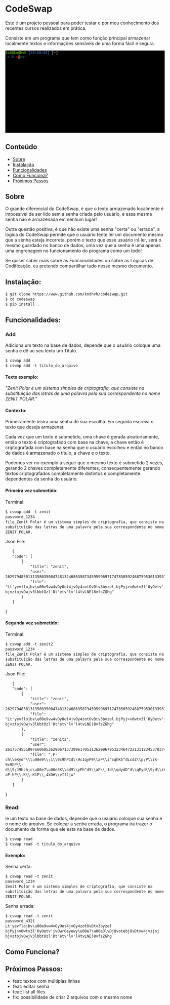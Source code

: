 # CodeSwap
 
Este é um projeto pessoal para poder testar e por meu conhecimento dos recentes cursos realizados em prática.
 
Consiste em um programa que tem como função principal armazenar localmente textos e informações sensíveis de uma forma fácil e segura.
 
![](codeswap-showcase.gif)
 
## Conteúdo
* [Sobre](#Sobre)
* [Instalação](#Instalação)
* [Funcionalidades](#Funcionalidades)
* [Como Funciona?](#Como-Funciona?)
* [Próximos Passos](#Próximos-Passos)
 
 
 
## Sobre
O grande diferencial do CodeSwap, é que o texto armazenado localmente é impossível de ser lido sem a senha criada pelo usuário, e essa mesma senha não é armazenada em nenhum lugar!
 
Outra questão positiva, é que não existe uma senha "certa" ou "errada", a lógica do CodeSwap permite que o usuário tente ler um documento mesmo que a senha esteja incorreta, porém o texto que esse usuário irá ler, será o mesmo guardado no banco de dados, uma vez que a senha é uma apenas uma engrenagem no funcionamento do programa como um todo!
 
Se quiser saber mais sobre as Funcionalidades ou sobre as Lógicas de Codificação, eu pretendo compartilhar tudo nesse mesmo documento.
 
## Instalação:
 
    $ git clone https://www.github.com/kndhvh/codeswap.git
    $ cd codeswap
    $ pip install .
 
## Funcionalidades:
 
### Add
Adiciona um texto na base de dados, depende que o usuário coloque uma senha e dê ao seu texto um Título.
 
 
 
    $ cswap add
    $ cswap add -t titulo_do_arquivo
 
 
#### Texto exemplo:
*"Zenit Polar é um sistema simples de criptografia, que consiste na substituição das letras de uma palavra pela sua correspondente no nome ZENIT POLAR."*
 
 
#### Contexto:
 
Primeiramente insira uma senha de sua escolha. Em seguida escreva o texto que deseja armazenar.
 
Cada vez que um texto é submetido, uma chave é gerada aleatoriamente, então o texto é criptografado com base na chave, a chave então é criptografada com base na senha que o usuário escolheu e então no banco de dados é armazenado o título, a chave e o texto.
 
Podemos ver no exemplo a seguir que o mesmo texto é submetido 2 vezes, gerando 2 chaves completamente diferentes,
consequentemente gerando textos criptografados completamente distintos e completamente dependentes da senha do usuário.
 
 
#### Primeira vez submetido:
 
Terminal:
 
    $ cswap add -t zenit
    password_1234
    file_Zenit Polar é um sistema simples de criptografia, que consiste na substituição das letras de uma palavra pela sua correspondente no nome ZENIT POLAR.
 
Json File:
 
       {
       "code": [
           {
               "title": "zenit",
               "user": 262979485013135803500474813246863587345959969717478505924687595301339316512807340426346468772743803575761683854513764250747205931588213829678260361427059235872336795191486371162345610139981254042634757911234636115311111123697923577239486397062511248097588332281434659439210517062380591935915758722266986851111111250553357911111508607191359146346358946744039158685124685111234374,
               "file": "Lt'yevflojbv\u00e9vw4vOyOet4jvOy4zotOvDtv3byzel.bjPyj>v0wtv3l'OyOetv'jvOwrOeyewy\u00e7\u00e3lvDjOvotebjOvDtvw4jvzjoj bjvztojvOwjv3lbbtOzl'Dt'etv'lv'l4tvLNE)8vfsZGhg"
           }
       ]
   }
#### Segunda vez submetido:
 
Terminal:
 
    $ cswap add -t zenit2      
    password_1234
    file_Zenit Polar é um sistema simples de criptografia, que consiste na substituição das letras de uma palavra pela sua correspondente no nome ZENIT POLAR.
 
Json File:
 
       {
       "code": [
           {
               "title": "zenit",
               "user": 262979485013135803500474813246863587345959969717478505924687595301339316512807340426346468772743803575761683854513764250747205931588213829678260361427059235872336795191486371162345610139981254042634757911234636115311111123697923577239486397062511248097588332281434659439210517062380591935915758722266986851111111250553357911111508607191359146346358946744039158685124685111234374,
               "file": "Lt'yevflojbv\u00e9vw4vOyOet4jvOy4zotOvDtv3byzel.bjPyj>v0wtv3l'OyOetv'jvOwrOeyewy\u00e7\u00e3lvDjOvotebjOvDtvw4jvzjoj bjvztojvOwjv3lbbtOzl'Dt'etv'lv'l4tvLNE)8vfsZGhg"
           },
           {
               "title": "zenit2",
               "user": 2617574551097660685262906713739961705113629967953234647221311234537037477040056111025259822919274012932418299921704240193285824257299963452357821434771758072048220974523574634770279530158742854043747580591911111248245531111248109791123453591586974511234512480853595216057467279103746394471235761155618599137148524685234512369791113579111135914512594527463825482569941819680548374,
               "file": ",P-ch\\eKyd^\\\u00e9\\;1\\9c9hP1d\\9c1qyP9\\aP\\i^cqhKS^dLcdZ\\p;P\\iK-9c9hP\\-d\\9;J9hch;c\u00e7\u00e3K\\ad9\\yPh^d9\\aP\\;1d\\qdydD^d\\qPyd\\9;d\\iK^^P9qK-aP-hP\\-K\\-K1P\\,4XO#\\eIf2jw"
           }
       ]
   }


  
### Read:

le um texto na base de dados, depende que o usuário coloque sua senha e o nome do arquivo. Se colocar a senha errada, o programa ira trazer o documento da forma que ele esta na base de dados.
 
    $ cswap read
    $ cswap read -t titulo_do_arquivo

#### Exemplo:

Senha certa:

    $ cswap read -t zenit
    password_1234
    Zenit Polar é um sistema simples de criptografia, que consiste na substituição das letras de uma palavra pela sua correspondente no nome ZENIT POLAR.

Senha errada:

    $ cswap read -t zenit
    password_4321
    Lt'yevflojbv\u00e9vw4vOyOet4jvOy4zotOvDtv3byzel bjPyj>v0wtv3l'OyOetv'jvOwrOeyewy\u00e7\u00e3lvDjOvotebjOvDtvw4jvzjoj bjvztojvOwjv3lbbtOzl'Dt'etv'lv'l4tvLNE)8vfsZGhg



 
## Como Funciona?
 
 
 
## Próximos Passos:
 
- feat: textos com múltiplas linhas
- feat: editar senha
- feat: list all files
- fix: possibilidade de criar 2 arquivos com o mesmo nome


